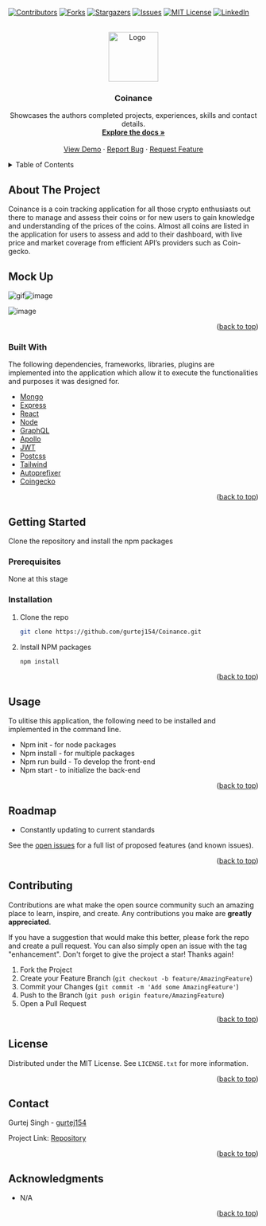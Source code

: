 <div id="top"></div>
<!--
*** Thanks for checking out the Best-README-Template. If you have a suggestion
*** that would make this better, please fork the repo and create a pull request
*** or simply open an issue with the tag "enhancement".
*** Don't forget to give the project a star!
*** Thanks again! Now go create something AMAZING! :D
-->

<!-- PROJECT SHIELDS -->
<!--
*** I'm using markdown "reference style" links for readability.
*** Reference links are enclosed in brackets [ ] instead of parentheses ( ).
*** See the bottom of this document for the declaration of the reference variables
*** for contributors-url, forks-url, etc. This is an optional, concise syntax you may use.
*** https://www.markdownguide.org/basic-syntax/#reference-style-links
-->

[![Contributors][contributors-shield]][contributors-url]
[![Forks][forks-shield]][forks-url]
[![Stargazers][stars-shield]][stars-url]
[![Issues][issues-shield]][issues-url]
[![MIT License][license-shield]][license-url]
[![LinkedIn][linkedin-shield]][linkedin-url]

<!-- PROJECT LOGO -->
<br />
<div align="center">
  <a href="https://github.com/gurtej154/Textable-project">
    <img src="/client/public/README-Logo.gif" alt="Logo" width="100" height="100">
  </a>

<h3 align="center">Coinance</h3>

  <p align="center">
    Showcases the authors completed projects, experiences, skills and contact details.
    <br />
    <a href="https://github.com/gurtej154/Coinance"><strong>Explore the docs »</strong></a>
    <br />
    <br />
    <a href="https://coinance-crypto-tracker.herokuapp.com/">View Demo</a>
    ·
    <a href="https://github.com/gurtej154/Coinance/issues">Report Bug</a>
    ·
    <a href="https://github.com/gurtej154/Coinance/issues">Request Feature</a>
  </p>
</div>

<!-- TABLE OF CONTENTS -->
<details>
  <summary>Table of Contents</summary>
  <ol>
    <li>
      <a href="#about-the-project">About The Project</a>
      <ul>
       <li><a href="#mock-up">Built With</a></li>
        <li><a href="#built-with">Built With</a></li>
      </ul>
    </li>
    <li>
      <a href="#getting-started">Getting Started</a>
      <ul>
        <li><a href="#prerequisites">Prerequisites</a></li>
        <li><a href="#installation">Installation</a></li>
      </ul>
    </li>
    <li><a href="#usage">Usage</a></li>
    <li><a href="#roadmap">Roadmap</a></li>
    <li><a href="#contributing">Contributing</a></li>
    <li><a href="#license">License</a></li>
    <li><a href="#contact">Contact</a></li>
    <li><a href="#acknowledgments">Acknowledgments</a></li>
  </ol>
</details>

<!-- ABOUT THE PROJECT -->

## About The Project

Coinance is a coin tracking application for all those crypto enthusiasts out there to manage and assess their coins or for new users to gain knowledge and understanding of the prices of the coins.
Almost all coins are listed in the application for users to assess and add to their dashboard, with live price and market coverage from efficient API’s providers such as Coin-gecko.

## Mock Up

![gif](/client/public/Live-demo.gif)![image](/client/public/Still-mode.gif)

![image](/client/public/Laptop-mode.png)

<p align="right">(<a href="#top">back to top</a>)</p>

### Built With

The following dependencies, frameworks, libraries, plugins are implemented into the application which allow it to execute the functionalities and purposes it was designed for.

- [Mongo](https://www.mongodb.com/)
- [Express](https://expressjs.com/)
- [React](https://reactjs.org/)
- [Node](https://nodejs.org/en/)
- [GraphQL](https://graphql.org/)
- [Apollo](https://www.apollographql.com/)
- [JWT](https://jwt.io/)
- [Postcss](https://www.google.com/search?q=postcss&oq=postcss&aqs=chrome.0.69i59j0i67l6j69i60.2041j0j7&sourceid=chrome&ie=UTF-8)
- [Tailwind](https://jwt.io/)
- [Autoprefixer](https://tailwindcss.com/docs/using-with-preprocessors)
- [Coingecko](https://www.coingecko.com/)

<p align="right">(<a href="#top">back to top</a>)</p>

<!-- GETTING STARTED -->

## Getting Started

Clone the repository and install the npm packages

### Prerequisites

None at this stage

### Installation

1. Clone the repo

   ```sh
   git clone https://github.com/gurtej154/Coinance.git
   ```

2. Install NPM packages
   ```sh
   npm install
   ```

<p align="right">(<a href="#top">back to top</a>)</p>

<!-- USAGE EXAMPLES -->

## Usage

To ulitise this application, the following need to be installed and implemented in the command line.

- Npm init - for node packages
- Npm install - for multiple packages
- Npm run build - To develop the front-end
- Npm start - to initialize the back-end

<p align="right">(<a href="#top">back to top</a>)</p>

<!-- ROADMAP -->

## Roadmap

- Constantly updating to current standards

See the [open issues](https://github.com/gurtej154/Coinance/issues) for a full list of proposed features (and known issues).

<p align="right">(<a href="#top">back to top</a>)</p>

<!-- CONTRIBUTING -->

## Contributing

Contributions are what make the open source community such an amazing place to learn, inspire, and create. Any contributions you make are **greatly appreciated**.

If you have a suggestion that would make this better, please fork the repo and create a pull request. You can also simply open an issue with the tag "enhancement".
Don't forget to give the project a star! Thanks again!

1. Fork the Project
2. Create your Feature Branch (`git checkout -b feature/AmazingFeature`)
3. Commit your Changes (`git commit -m 'Add some AmazingFeature'`)
4. Push to the Branch (`git push origin feature/AmazingFeature`)
5. Open a Pull Request

<p align="right">(<a href="#top">back to top</a>)</p>

<!-- LICENSE -->

## License

Distributed under the MIT License. See `LICENSE.txt` for more information.

<p align="right">(<a href="#top">back to top</a>)</p>

<!-- CONTACT -->

## Contact

Gurtej Singh - [gurtej154](gurtej154@gmail.com)

Project Link: [Repository](https://github.com/gurtej154/Coinance)

<p align="right">(<a href="#top">back to top</a>)</p>

<!-- ACKNOWLEDGMENTS -->

## Acknowledgments

- N/A

<p align="right">(<a href="#top">back to top</a>)</p>

<!-- MARKDOWN LINKS & IMAGES -->
<!-- https://www.markdownguide.org/basic-syntax/#reference-style-links -->

[contributors-shield]: https://img.shields.io/github/contributors/gurtej154/Coinance.svg?style=for-the-badge
[contributors-url]: https://github.com/gurtej154/Coinance/graphs/contributors
[forks-shield]: https://img.shields.io/github/forks/gurtej154/Coinance.svg?style=for-the-badge
[forks-url]: https://github.com/gurtej154/Coinance/network/members
[stars-shield]: https://img.shields.io/github/stars/gurtej154/Coinance.svg?style=for-the-badge
[stars-url]: https://github.com/gurtej154/Coinance/stargazers
[issues-shield]: https://img.shields.io/github/issues/gurtej154/Coinance.svg?style=for-the-badge
[issues-url]: https://github.com/gurtej154/Coinance/issues
[license-shield]: https://img.shields.io/github/license/gurtej154/Coinance.svg?style=for-the-badge
[license-url]: https://github.com/gurtej154/Coinance/blob/master/LICENSE.txt
[linkedin-shield]: https://img.shields.io/badge/-LinkedIn-black.svg?style=for-the-badge&logo=linkedin&colorB=555
[linkedin-url]: https://www.linkedin.com/in/gurtej-singh-336621224/
[product-screenshot]: images/screenshot.png
